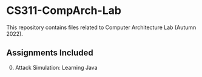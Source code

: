 # CS311-CompArch-Lab

This repository contains files related to Computer Architecture Lab (Autumn 2022).

## Assignments Included
0. Attack Simulation: Learning Java
